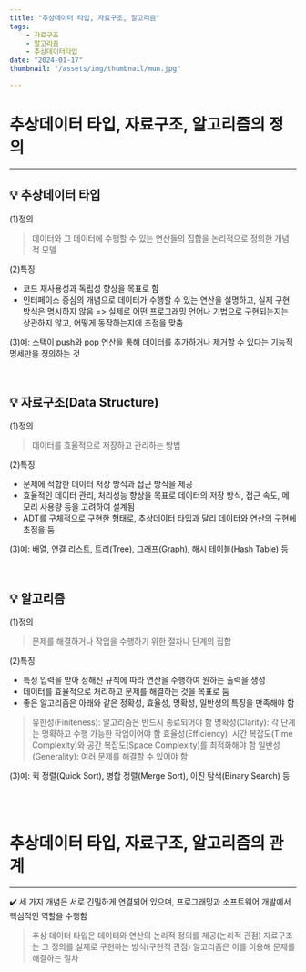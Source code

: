 ```yaml
---
title: "추상데이터 타입, 자료구조, 알고리즘"
tags:
    - 자료구조
    - 알고리즘
    - 추상데이터타입
date: "2024-01-17"
thumbnail: "/assets/img/thumbnail/mun.jpg"

---
```


# 추상데이터 타입, 자료구조, 알고리즘의 정의
---
## 💡 추상데이터 타입
(1)정의
> 데이터와 그 데이터에 수행할 수 있는 연산들의 집합을 논리적으로 정의한 개념적 모델

(2)특징
- 코드 재사용성과 독립성 향상을 목표로 함
- 인터페이스 중심의 개념으로 데이터가 수행할 수 있는 연산을 설명하고, 실제 구현방식은 명시하지 않음
    => 실제로 어떤 프로그래밍 언어나 기법으로 구현되는지는 상관하지 않고, 어떻게 동작하는지에 초점을 맞춤

(3)예: 스택이 push와 pop 연산을 통해 데이터를 추가하거나 제거할 수 있다는 기능적 명세만을 정의하는 것

<br>

## 💡 자료구조(Data Structure) 
(1)정의
> 데이터를 효율적으로 저장하고 관리하는 방법

(2)특징
- 문제에 적합한 데이터 저장 방식과 접근 방식을 제공
- 효율적인 데이터 관리, 처리성능 향상을 목표로 데이터의 저장 방식, 접근 속도, 메모리 사용량 등을 고려하여 설계됨
- ADT를 구체적으로 구현한 형태로, 추상데이터 타입과 달리 데이터와 연산의 구현에 초점을 둠

(3)예: 배열, 연결 리스트, 트리(Tree), 그래프(Graph), 해시 테이블(Hash Table) 등

<br>

## 💡 알고리즘
(1)정의
> 문제를 해결하거나 작업을 수행하기 위한 절차나 단계의 집합

(2)특징
- 특정 입력을 받아 정해진 규칙에 따라 연산을 수행하여 원하는 출력을 생성
- 데이터를 효율적으로 처리하고 문제를 해결하는 것을 목표로 둠
- 좋은 알고리즘은 아래와 같은 정확성, 효율성, 명확성, 일반성의 특징을 만족해야 함
> 유한성(Finiteness): 알고리즘은 반드시 종료되어야 함
명확성(Clarity): 각 단계는 명확하고 수행 가능한 작업이어야 함
효율성(Efficiency): 시간 복잡도(Time Complexity)와 공간 복잡도(Space Complexity)를 최적화해야 함
일반성(Generality): 여러 문제를 해결할 수 있어야 함

(3)예: 퀵 정렬(Quick Sort), 병합 정렬(Merge Sort), 이진 탐색(Binary Search) 등

<br>
<br>



# 추상데이터 타입, 자료구조, 알고리즘의 관계
---

✔️ 세 가지 개념은 서로 긴밀하게 연결되어 있으며, 프로그래밍과 소프트웨어 개발에서 핵심적인 역할을 수행함
> 추상 데이터 타입은 데이터와 연산의 논리적 정의를 제공(논리적 관점)
자료구조는 그 정의를 실제로 구현하는 방식(구현적 관점)
알고리즘은 이를 이용해 문제를 해결하는 절차

